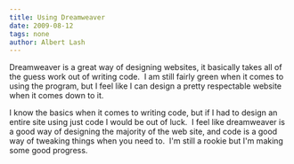 ```yaml
---
title: Using Dreamweaver
date: 2009-08-12
tags: none
author: Albert Lash
---
```

Dreamweaver is a great way of designing websites, it basically takes all of the guess work out of writing code.&nbsp; I am still fairly green when it comes to using the program, but I feel like I can design a pretty respectable website when it comes down to it.

I know the basics when it comes to writing code, but if I had to design an entire site using just code I would be out of luck.&nbsp; I feel like dreamweaver is a good way of designing the majority of the web site, and code is a good way of tweaking things when you need to.&nbsp; I'm still a rookie but I'm making some good progress.

